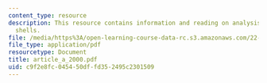 ```yaml
---
content_type: resource
description: This resource contains information and reading on analysis of cylindrical
  shells.
file: /media/https%3A/open-learning-course-data-rc.s3.amazonaws.com/22-314j-structural-mechanics-in-nuclear-power-technology-fall-2006/c9f2e8fc045450dffd352495c2301509_article_a_2000.pdf
file_type: application/pdf
resourcetype: Document
title: article_a_2000.pdf
uid: c9f2e8fc-0454-50df-fd35-2495c2301509
---
```

